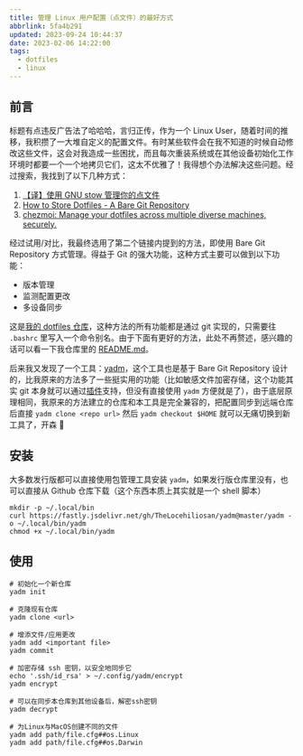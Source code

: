 ```yaml
---
title: 管理 Linux 用户配置（点文件）的最好方式
abbrlink: 5fa4b291
updated: 2023-09-24 10:44:37
date: 2023-02-06 14:22:00
tags:
  - dotfiles
  - linux
---
```


## 前言

标题有点违反广告法了哈哈哈，言归正传，作为一个 Linux User，随着时间的推移，我积攒了一大堆自定义的配置文件。有时某些软件会在我不知道的时候自动修改这些文件，这会对我造成一些困扰，而且每次重装系统或在其他设备初始化工作环境时都要一个一个地拷贝它们，这太不优雅了！我得想个办法解决这些问题。经过搜索，我找到了以下几种方式：

1. [【译】使用 GNU stow 管理你的点文件](https://farseerfc.me/zhs/using-gnu-stow-to-manage-your-dotfiles.html)
2. [How to Store Dotfiles - A Bare Git Repository](https://www.atlassian.com/git/tutorials/dotfiles)
3. [chezmoi: Manage your dotfiles across multiple diverse machines, securely.](https://github.com/twpayne/chezmoi)

经过试用/对比，我最终选用了第二个链接内提到的方法，即使用 Bare Git Repository 方式管理。得益于 Git 的强大功能，这种方式主要可以做到以下功能：

- 版本管理
- 监测配置更改
- 多设备同步

这是[我的 dotfiles 仓库](https://github.com/waleslau/dotfiles)，这种方法的所有功能都是通过 git 实现的，只需要往 `.bashrc` 里写入一个命令别名。由于下面有更好的方法，此处不再赘述，感兴趣的话可以看一下我仓库里的 [README.md](https://github.com/waleslau/dotfiles/blob/main/README.md)。

后来我又发现了一个工具：[yadm](https://github.com/TheLocehiliosan/yadm)，这个工具也是基于 Bare Git Repository 设计的，比我原来的方法多了一些挺实用的功能（比如敏感文件加密存储，这个功能其实 git 本身就可以通过[插件](https://git-secret.io/)支持，但没有直接使用 `yadm` 方便就是了），由于底层原理相同，我原来的方法建立的仓库和本工具是完全兼容的，把配置同步到远端仓库后直接 `yadm clone <repo url>` 然后 `yadm checkout $HOME` 就可以无痛切换到新工具了，开森 🥰

## 安装

大多数发行版都可以直接使用包管理工具安装 `yadm`，如果发行版仓库里没有，也可以直接从 Github 仓库下载（这个东西本质上其实就是一个 shell 脚本）

```shell
mkdir -p ~/.local/bin
curl https://fastly.jsdelivr.net/gh/TheLocehiliosan/yadm@master/yadm -o ~/.local/bin/yadm
chmod +x ~/.local/bin/yadm
```

## 使用

```shell
# 初始化一个新仓库
yadm init

# 克隆现有仓库
yadm clone <url>

# 增添文件/应用更改
yadm add <important file>
yadm commit

# 加密存储 ssh 密钥，以安全地同步它
echo '.ssh/id_rsa' > ~/.config/yadm/encrypt
yadm encrypt

# 可以在同步本仓库到其他设备后，解密ssh密钥
yadm decrypt

# 为Linux与MacOS创建不同的文件
yadm add path/file.cfg##os.Linux
yadm add path/file.cfg##os.Darwin
```
